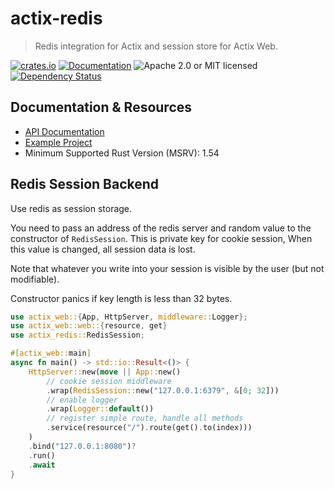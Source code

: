 # actix-redis

> Redis integration for Actix and session store for Actix Web.

[![crates.io](https://img.shields.io/crates/v/actix-redis?label=latest)](https://crates.io/crates/actix-redis)
[![Documentation](https://docs.rs/actix-redis/badge.svg?version=0.10.0)](https://docs.rs/actix-redis/0.10.0)
![Apache 2.0 or MIT licensed](https://img.shields.io/crates/l/actix-redis)
[![Dependency Status](https://deps.rs/crate/actix-redis/0.10.0/status.svg)](https://deps.rs/crate/actix-redis/0.10.0)

## Documentation & Resources

- [API Documentation](https://docs.rs/actix-redis)
- [Example Project](https://github.com/actix/examples/tree/master/auth/redis-session)
- Minimum Supported Rust Version (MSRV): 1.54

## Redis Session Backend

Use redis as session storage.

You need to pass an address of the redis server and random value to the
constructor of `RedisSession`. This is private key for cookie session,
When this value is changed, all session data is lost.

Note that whatever you write into your session is visible by the user (but not modifiable).

Constructor panics if key length is less than 32 bytes.

```rust
use actix_web::{App, HttpServer, middleware::Logger};
use actix_web::web::{resource, get}
use actix_redis::RedisSession;

#[actix_web::main]
async fn main() -> std::io::Result<()> {
    HttpServer::new(move || App::new()
        // cookie session middleware
        .wrap(RedisSession::new("127.0.0.1:6379", &[0; 32]))
        // enable logger
        .wrap(Logger::default())
        // register simple route, handle all methods
        .service(resource("/").route(get().to(index)))
    )
    .bind("127.0.0.1:8080")?
    .run()
    .await
}
```
